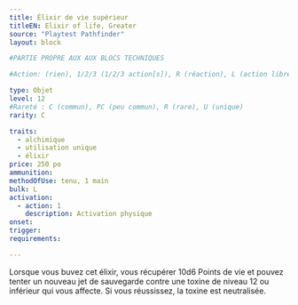 ```yaml
---
title: Élixir de vie supérieur
titleEN: Elixir of life, Greater
source: "Playtest Pathfinder"
layout: block

#PARTIE PROPRE AUX AUX BLOCS TECHNIQUES

#Action: (rien), 1/2/3 (1/2/3 action[s]), R (réaction), L (action libre)

type: Objet
level: 12
#Rareté : C (commun), PC (peu commun), R (rare), U (unique)
rarity: C

traits:
  - alchimique
  - utilisation unique
  - élixir
price: 250 po
ammunition:
methodOfUse: tenu, 1 main
bulk: L
activation: 
  - action: 1
    description: Activation physique
onset: 
trigger:
requirements:

---
```


Lorsque vous buvez cet élixir, vous récupérer 10d6 Points de vie et pouvez tenter un nouveau jet de sauvegarde contre une toxine de niveau 12 ou inférieur qui vous affecte. Si vous réussissez, la toxine est neutralisée.